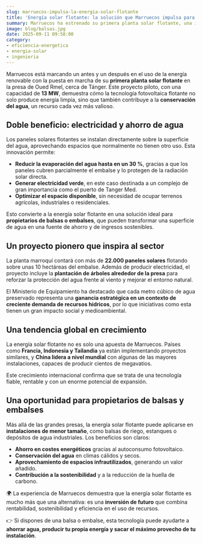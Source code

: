 ```yaml
---
slug: marruecos-impulsa-la-energia-solar-flotante
title: 'Energía solar flotante: la solución que Marruecos impulsa para ahorrar agua y producir electricidad limpia'
summary: Marruecos ha estrenado su primera planta solar flotante, una innovadora solución que combina energía limpia y ahorro de agua. Al instalar paneles fotovoltaicos sobre embalses y balsas, se reduce la evaporación hasta en un 30 % y se genera electricidad renovable sin ocupar terreno adicional. Una tecnología en crecimiento que ofrece grandes oportunidades para propietarios de balsas y embalses, que ahora pueden transformar sus superficies de agua en una fuente de ahorro, sostenibilidad y rentabilidad.
image: blog/balsas.jpg
date: 2025-09-11 09:58:00
category:
- eficiencia-energetica
- energia-solar
- ingenieria
---
```

Marruecos está marcando un antes y un después en el uso de la energía renovable con la puesta en marcha de su **primera planta solar flotante** en la presa de Oued Rmel, cerca de Tánger. Este proyecto piloto, con una capacidad de **13 MW**, demuestra cómo la tecnología fotovoltaica flotante no solo produce energía limpia, sino que también contribuye a la **conservación del agua**, un recurso cada vez más valioso.

## Doble beneficio: electricidad y ahorro de agua

Los paneles solares flotantes se instalan directamente sobre la superficie del agua, aprovechando espacios que normalmente no tienen otro uso. Esta innovación permite:

- **Reducir la evaporación del agua hasta en un 30 %**, gracias a que los paneles cubren parcialmente el embalse y lo protegen de la radiación solar directa.
- **Generar electricidad verde**, en este caso destinada a un complejo de gran importancia como el puerto de Tanger Med.
- **Optimizar el espacio disponible**, sin necesidad de ocupar terrenos agrícolas, industriales o residenciales.

Esto convierte a la energía solar flotante en una solución ideal para **propietarios de balsas o embalses**, que pueden transformar una superficie de agua en una fuente de ahorro y de ingresos sostenibles.

## Un proyecto pionero que inspira al sector

La planta marroquí contará con más de **22.000 paneles solares** flotando sobre unas 10 hectáreas del embalse. Además de producir electricidad, el proyecto incluye la **plantación de árboles alrededor de la presa** para reforzar la protección del agua frente al viento y mejorar el entorno natural.

El Ministerio de Equipamiento ha destacado que cada metro cúbico de agua preservado representa una **ganancia estratégica en un contexto de creciente demanda de recursos hídricos**, por lo que iniciativas como esta tienen un gran impacto social y medioambiental.

## Una tendencia global en crecimiento

La energía solar flotante no es solo una apuesta de Marruecos. Países como **Francia, Indonesia y Tailandia** ya están implementando proyectos similares, y **China lidera a nivel mundial** con algunas de las mayores instalaciones, capaces de producir cientos de megavatios.

Este crecimiento internacional confirma que se trata de una tecnología fiable, rentable y con un enorme potencial de expansión.

## Una oportunidad para propietarios de balsas y embalses

Más allá de las grandes presas, la energía solar flotante puede aplicarse en **instalaciones de menor tamaño**, como balsas de riego, estanques o depósitos de agua industriales. Los beneficios son claros:

- **Ahorro en costes energéticos** gracias al autoconsumo fotovoltaico.
- **Conservación del agua** en climas cálidos y secos.
- **Aprovechamiento de espacios infrautilizados**, generando un valor añadido.
- **Contribución a la sostenibilidad** y a la reducción de la huella de carbono.

🌍 La experiencia de Marruecos demuestra que la energía solar flotante es mucho más que una alternativa: es una **inversión de futuro** que combina rentabilidad, sostenibilidad y eficiencia en el uso de recursos.

👉 Si dispones de una balsa o embalse, esta tecnología puede ayudarte a **ahorrar agua, producir tu propia energía y sacar el máximo provecho de tu instalación**.
